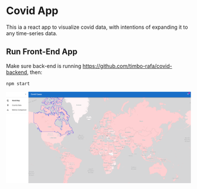 # Covid App

This ia a react app to visualize covid data, with intentions of expanding it to any time-series data.

## Run Front-End App

Make sure back-end is running https://github.com/timbo-rafa/covid-backend, then:

```bash
npm start
```

<img src="https://raw.githubusercontent.com/timbo-rafa/covid-frontend/main/screenshots/covid-cases.png" />
